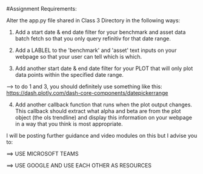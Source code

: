 #Assignment Requirements:

Alter the app.py file shared in Class 3 Directory in the following ways: 

1) Add a start date & end date filter for your benchmark and asset data batch fetch so that you only query refinitiv for that date range.

2) Add a LABLEL to the 'benchmark' and 'asset' text inputs on your webpage so that your user can tell which is which.

3) Add another start date & end date filter for your PLOT that will only plot data points within the specified date range. 

--> to do 1 and 3, you should definitely use something like this: https://dash.plotly.com/dash-core-components/datepickerrange

4) Add another callback function that runs when the plot output changes. This callback should extract what alpha and beta are from the plot object (the ols trendline) and display this information on your webpage in a way that you think is most appropriate.

 

I will be posting further guidance and video modules on this but I advise you to:

==> USE MICROSOFT TEAMS

==> USE GOOGLE AND USE EACH OTHER AS RESOURCES
